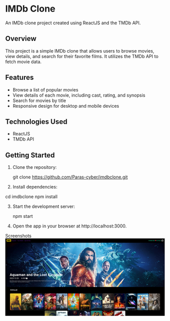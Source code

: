 # IMDb Clone

An IMDb clone project created using ReactJS and the TMDb API.

## Overview

This project is a simple IMDb clone that allows users to browse movies, view details, and search for their favorite films. It utilizes the TMDb API to fetch movie data.

## Features

- Browse a list of popular movies
- View details of each movie, including cast, rating, and synopsis
- Search for movies by title
- Responsive design for desktop and mobile devices

## Technologies Used

- ReactJS
- TMDb API

## Getting Started

1. Clone the repository:
  
   git clone https://github.com/Paras-cyber/imdbclone.git
   
3. Install dependencies:

cd imdbclone
npm install

3. Start the development server:

    npm start

4. Open the app in your browser at http://localhost:3000.

Screenshots
![Screenshot ](/Project.png)
